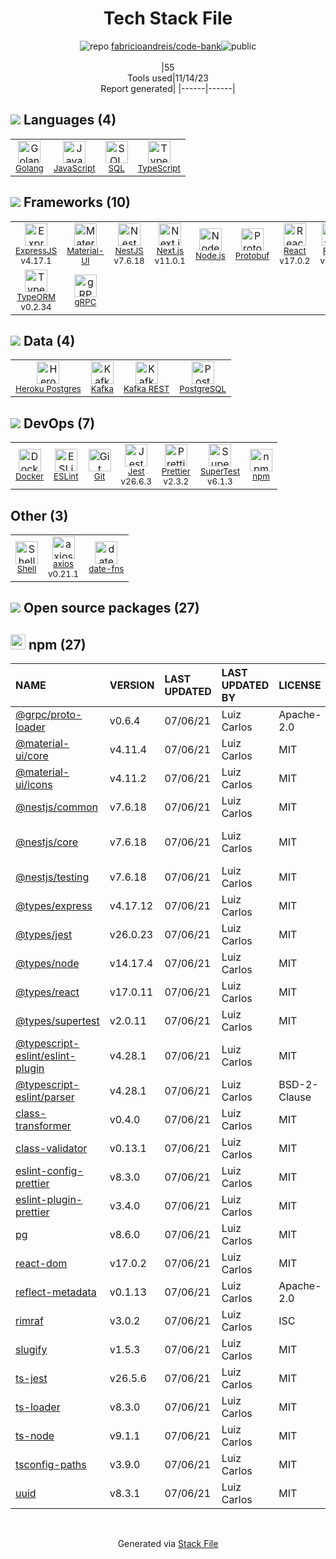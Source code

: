 <!--
--- Readme.md Snippet without images Start ---
## Tech Stack
fabricioandreis/code-bank is built on the following main stack:
- [Jest](http://facebook.github.io/jest/) – Javascript Testing Framework
- [Golang](http://golang.org/) – Languages
- [Node.js](http://nodejs.org/) – Frameworks (Full Stack)
- [React](https://reactjs.org/) – Javascript UI Libraries
- [PostgreSQL](http://www.postgresql.org/) – Databases
- [Kafka](http://kafka.apache.org/) – Message Queue
- [ExpressJS](http://expressjs.com/) – Microframeworks (Backend)
- [JavaScript](https://developer.mozilla.org/en-US/docs/Web/JavaScript) – Languages
- [TypeScript](http://www.typescriptlang.org) – Languages
- [RxJS](http://reactivex.io/rxjs/) – Concurrency Frameworks
- [Material-UI](https://github.com/mui/material-ui) – Front-End Frameworks
- [SQL](https://en.wikipedia.org/wiki/SQL) – Languages
- [Heroku Postgres](https://www.heroku.com/postgres) – PostgreSQL as a Service
- [ESLint](http://eslint.org/) – Code Review
- [SuperTest](https://www.npmjs.com/package/supertest) – Javascript Testing Framework
- [Protobuf](https://developers.google.com/protocol-buffers/) – Serialization Frameworks
- [Shell](https://en.wikipedia.org/wiki/Shell_script) – Shells
- [gRPC](https://grpc.io/) – Remote Procedure Call (RPC)
- [axios](https://github.com/mzabriskie/axios) – Javascript Utilities & Libraries
- [Next.js](https://nextjs.org/) – Frameworks (Full Stack)
- [Prettier](https://prettier.io/) – Code Review
- [TypeORM](https://typeorm.io/) – Microframeworks (Backend)
- [NestJS](nestjs.com) – Frameworks (Full Stack)
- [Kafka REST](https://github.com/confluentinc/kafka-rest) – Kafka Tools
- [date-fns](https://date-fns.org/) – Javascript Utilities & Libraries
- [Docker](https://www.docker.com/) – Virtual Machine Platforms & Containers

Full tech stack [here](/techstack.md)
--- Readme.md Snippet without images End ---

--- Readme.md Snippet with images Start ---
## Tech Stack
fabricioandreis/code-bank is built on the following main stack:
- <img width='25' height='25' src='https://img.stackshare.io/service/830/jest.png' alt='Jest'/> [Jest](http://facebook.github.io/jest/) – Javascript Testing Framework
- <img width='25' height='25' src='https://img.stackshare.io/service/1005/O6AczwfV_400x400.png' alt='Golang'/> [Golang](http://golang.org/) – Languages
- <img width='25' height='25' src='https://img.stackshare.io/service/1011/n1JRsFeB_400x400.png' alt='Node.js'/> [Node.js](http://nodejs.org/) – Frameworks (Full Stack)
- <img width='25' height='25' src='https://img.stackshare.io/service/1020/OYIaJ1KK.png' alt='React'/> [React](https://reactjs.org/) – Javascript UI Libraries
- <img width='25' height='25' src='https://img.stackshare.io/service/1028/ASOhU5xJ.png' alt='PostgreSQL'/> [PostgreSQL](http://www.postgresql.org/) – Databases
- <img width='25' height='25' src='https://img.stackshare.io/service/1063/kazUJooF_400x400.jpg' alt='Kafka'/> [Kafka](http://kafka.apache.org/) – Message Queue
- <img width='25' height='25' src='https://img.stackshare.io/service/1163/hashtag.png' alt='ExpressJS'/> [ExpressJS](http://expressjs.com/) – Microframeworks (Backend)
- <img width='25' height='25' src='https://img.stackshare.io/service/1209/javascript.jpeg' alt='JavaScript'/> [JavaScript](https://developer.mozilla.org/en-US/docs/Web/JavaScript) – Languages
- <img width='25' height='25' src='https://img.stackshare.io/service/1612/bynNY5dJ.jpg' alt='TypeScript'/> [TypeScript](http://www.typescriptlang.org) – Languages
- <img width='25' height='25' src='https://img.stackshare.io/service/1796/984368.png' alt='RxJS'/> [RxJS](http://reactivex.io/rxjs/) – Concurrency Frameworks
- <img width='25' height='25' src='https://img.stackshare.io/service/1904/default_44d81cb9fadbc3688b7e91a6d5217d0ea5358b57.png' alt='Material-UI'/> [Material-UI](https://github.com/mui/material-ui) – Front-End Frameworks
- <img width='25' height='25' src='https://img.stackshare.io/service/2271/default_068d33483bba6b81ee13fbd4dc7aab9780896a54.png' alt='SQL'/> [SQL](https://en.wikipedia.org/wiki/SQL) – Languages
- <img width='25' height='25' src='https://img.stackshare.io/service/2516/original.png' alt='Heroku Postgres'/> [Heroku Postgres](https://www.heroku.com/postgres) – PostgreSQL as a Service
- <img width='25' height='25' src='https://img.stackshare.io/service/3337/Q4L7Jncy.jpg' alt='ESLint'/> [ESLint](http://eslint.org/) – Code Review
- <img width='25' height='25' src='https://img.stackshare.io/no-img-open-source.png' alt='SuperTest'/> [SuperTest](https://www.npmjs.com/package/supertest) – Javascript Testing Framework
- <img width='25' height='25' src='https://img.stackshare.io/service/4393/ma2jqJKH_400x400.png' alt='Protobuf'/> [Protobuf](https://developers.google.com/protocol-buffers/) – Serialization Frameworks
- <img width='25' height='25' src='https://img.stackshare.io/service/4631/default_c2062d40130562bdc836c13dbca02d318205a962.png' alt='Shell'/> [Shell](https://en.wikipedia.org/wiki/Shell_script) – Shells
- <img width='25' height='25' src='https://img.stackshare.io/service/4670/default_d811b0ac72205af84aca21f967594338580be913.png' alt='gRPC'/> [gRPC](https://grpc.io/) – Remote Procedure Call (RPC)
- <img width='25' height='25' src='https://img.stackshare.io/no-img-open-source.png' alt='axios'/> [axios](https://github.com/mzabriskie/axios) – Javascript Utilities & Libraries
- <img width='25' height='25' src='https://img.stackshare.io/service/5936/nextjs.png' alt='Next.js'/> [Next.js](https://nextjs.org/) – Frameworks (Full Stack)
- <img width='25' height='25' src='https://img.stackshare.io/service/7035/default_66f265943abed56bcdbfca1c866a4261b1fbb063.jpg' alt='Prettier'/> [Prettier](https://prettier.io/) – Code Review
- <img width='25' height='25' src='https://img.stackshare.io/service/7419/20165699.png' alt='TypeORM'/> [TypeORM](https://typeorm.io/) – Microframeworks (Backend)
- <img width='25' height='25' src='https://img.stackshare.io/service/8747/4zsOyxko_400x400.jpg' alt='NestJS'/> [NestJS](nestjs.com) – Frameworks (Full Stack)
- <img width='25' height='25' src='https://img.stackshare.io/service/8938/default_952e19080b823dcfc14ef0508ae6a783d35224f6.png' alt='Kafka REST'/> [Kafka REST](https://github.com/confluentinc/kafka-rest) – Kafka Tools
- <img width='25' height='25' src='https://img.stackshare.io/service/10865/default_5551fb8853689f607a2bc0d5a09355d5a3d52bf0.png' alt='date-fns'/> [date-fns](https://date-fns.org/) – Javascript Utilities & Libraries
- <img width='25' height='25' src='https://img.stackshare.io/service/586/n4u37v9t_400x400.png' alt='Docker'/> [Docker](https://www.docker.com/) – Virtual Machine Platforms & Containers

Full tech stack [here](/techstack.md)
--- Readme.md Snippet with images End ---
-->
<div align="center">

# Tech Stack File
![](https://img.stackshare.io/repo.svg "repo") [fabricioandreis/code-bank](https://github.com/fabricioandreis/code-bank)![](https://img.stackshare.io/public_badge.svg "public")
<br/><br/>
|55<br/>Tools used|11/14/23 <br/>Report generated|
|------|------|
</div>

## <img src='https://img.stackshare.io/languages.svg'/> Languages (4)
<table><tr>
  <td align='center'>
  <img width='36' height='36' src='https://img.stackshare.io/service/1005/O6AczwfV_400x400.png' alt='Golang'>
  <br>
  <sub><a href="http://golang.org/">Golang</a></sub>
  <br>
  <sub></sub>
</td>

<td align='center'>
  <img width='36' height='36' src='https://img.stackshare.io/service/1209/javascript.jpeg' alt='JavaScript'>
  <br>
  <sub><a href="https://developer.mozilla.org/en-US/docs/Web/JavaScript">JavaScript</a></sub>
  <br>
  <sub></sub>
</td>

<td align='center'>
  <img width='36' height='36' src='https://img.stackshare.io/service/2271/default_068d33483bba6b81ee13fbd4dc7aab9780896a54.png' alt='SQL'>
  <br>
  <sub><a href="https://en.wikipedia.org/wiki/SQL">SQL</a></sub>
  <br>
  <sub></sub>
</td>

<td align='center'>
  <img width='36' height='36' src='https://img.stackshare.io/service/1612/bynNY5dJ.jpg' alt='TypeScript'>
  <br>
  <sub><a href="http://www.typescriptlang.org">TypeScript</a></sub>
  <br>
  <sub></sub>
</td>

</tr>
</table>

## <img src='https://img.stackshare.io/frameworks.svg'/> Frameworks (10)
<table><tr>
  <td align='center'>
  <img width='36' height='36' src='https://img.stackshare.io/service/1163/hashtag.png' alt='ExpressJS'>
  <br>
  <sub><a href="http://expressjs.com/">ExpressJS</a></sub>
  <br>
  <sub>v4.17.1</sub>
</td>

<td align='center'>
  <img width='36' height='36' src='https://img.stackshare.io/service/1904/default_44d81cb9fadbc3688b7e91a6d5217d0ea5358b57.png' alt='Material-UI'>
  <br>
  <sub><a href="https://github.com/mui/material-ui">Material-UI</a></sub>
  <br>
  <sub></sub>
</td>

<td align='center'>
  <img width='36' height='36' src='https://img.stackshare.io/service/8747/4zsOyxko_400x400.jpg' alt='NestJS'>
  <br>
  <sub><a href="nestjs.com">NestJS</a></sub>
  <br>
  <sub>v7.6.18</sub>
</td>

<td align='center'>
  <img width='36' height='36' src='https://img.stackshare.io/service/5936/nextjs.png' alt='Next.js'>
  <br>
  <sub><a href="https://nextjs.org/">Next.js</a></sub>
  <br>
  <sub>v11.0.1</sub>
</td>

<td align='center'>
  <img width='36' height='36' src='https://img.stackshare.io/service/1011/n1JRsFeB_400x400.png' alt='Node.js'>
  <br>
  <sub><a href="http://nodejs.org/">Node.js</a></sub>
  <br>
  <sub></sub>
</td>

<td align='center'>
  <img width='36' height='36' src='https://img.stackshare.io/service/4393/ma2jqJKH_400x400.png' alt='Protobuf'>
  <br>
  <sub><a href="https://developers.google.com/protocol-buffers/">Protobuf</a></sub>
  <br>
  <sub></sub>
</td>

<td align='center'>
  <img width='36' height='36' src='https://img.stackshare.io/service/1020/OYIaJ1KK.png' alt='React'>
  <br>
  <sub><a href="https://reactjs.org/">React</a></sub>
  <br>
  <sub>v17.0.2</sub>
</td>

<td align='center'>
  <img width='36' height='36' src='https://img.stackshare.io/service/1796/984368.png' alt='RxJS'>
  <br>
  <sub><a href="http://reactivex.io/rxjs/">RxJS</a></sub>
  <br>
  <sub>v6.6.3</sub>
</td>

</tr>
<tr>
  <td align='center'>
  <img width='36' height='36' src='https://img.stackshare.io/service/7419/20165699.png' alt='TypeORM'>
  <br>
  <sub><a href="https://typeorm.io/">TypeORM</a></sub>
  <br>
  <sub>v0.2.34</sub>
</td>

<td align='center'>
  <img width='36' height='36' src='https://img.stackshare.io/service/4670/default_d811b0ac72205af84aca21f967594338580be913.png' alt='gRPC'>
  <br>
  <sub><a href="https://grpc.io/">gRPC</a></sub>
  <br>
  <sub></sub>
</td>

</tr>
</table>

## <img src='https://img.stackshare.io/databases.svg'/> Data (4)
<table><tr>
  <td align='center'>
  <img width='36' height='36' src='https://img.stackshare.io/service/2516/original.png' alt='Heroku Postgres'>
  <br>
  <sub><a href="https://www.heroku.com/postgres">Heroku Postgres</a></sub>
  <br>
  <sub></sub>
</td>

<td align='center'>
  <img width='36' height='36' src='https://img.stackshare.io/service/1063/kazUJooF_400x400.jpg' alt='Kafka'>
  <br>
  <sub><a href="http://kafka.apache.org/">Kafka</a></sub>
  <br>
  <sub></sub>
</td>

<td align='center'>
  <img width='36' height='36' src='https://img.stackshare.io/service/8938/default_952e19080b823dcfc14ef0508ae6a783d35224f6.png' alt='Kafka REST'>
  <br>
  <sub><a href="https://github.com/confluentinc/kafka-rest">Kafka REST</a></sub>
  <br>
  <sub></sub>
</td>

<td align='center'>
  <img width='36' height='36' src='https://img.stackshare.io/service/1028/ASOhU5xJ.png' alt='PostgreSQL'>
  <br>
  <sub><a href="http://www.postgresql.org/">PostgreSQL</a></sub>
  <br>
  <sub></sub>
</td>

</tr>
</table>

## <img src='https://img.stackshare.io/devops.svg'/> DevOps (7)
<table><tr>
  <td align='center'>
  <img width='36' height='36' src='https://img.stackshare.io/service/586/n4u37v9t_400x400.png' alt='Docker'>
  <br>
  <sub><a href="https://www.docker.com/">Docker</a></sub>
  <br>
  <sub></sub>
</td>

<td align='center'>
  <img width='36' height='36' src='https://img.stackshare.io/service/3337/Q4L7Jncy.jpg' alt='ESLint'>
  <br>
  <sub><a href="http://eslint.org/">ESLint</a></sub>
  <br>
  <sub></sub>
</td>

<td align='center'>
  <img width='36' height='36' src='https://img.stackshare.io/service/1046/git.png' alt='Git'>
  <br>
  <sub><a href="http://git-scm.com/">Git</a></sub>
  <br>
  <sub></sub>
</td>

<td align='center'>
  <img width='36' height='36' src='https://img.stackshare.io/service/830/jest.png' alt='Jest'>
  <br>
  <sub><a href="http://facebook.github.io/jest/">Jest</a></sub>
  <br>
  <sub>v26.6.3</sub>
</td>

<td align='center'>
  <img width='36' height='36' src='https://img.stackshare.io/service/7035/default_66f265943abed56bcdbfca1c866a4261b1fbb063.jpg' alt='Prettier'>
  <br>
  <sub><a href="https://prettier.io/">Prettier</a></sub>
  <br>
  <sub>v2.3.2</sub>
</td>

<td align='center'>
  <img width='36' height='36' src='https://img.stackshare.io/no-img-open-source.png' alt='SuperTest'>
  <br>
  <sub><a href="https://www.npmjs.com/package/supertest">SuperTest</a></sub>
  <br>
  <sub>v6.1.3</sub>
</td>

<td align='center'>
  <img width='36' height='36' src='https://img.stackshare.io/service/1120/lejvzrnlpb308aftn31u.png' alt='npm'>
  <br>
  <sub><a href="https://www.npmjs.com/">npm</a></sub>
  <br>
  <sub></sub>
</td>

</tr>
</table>

## Other (3)
<table><tr>
  <td align='center'>
  <img width='36' height='36' src='https://img.stackshare.io/service/4631/default_c2062d40130562bdc836c13dbca02d318205a962.png' alt='Shell'>
  <br>
  <sub><a href="https://en.wikipedia.org/wiki/Shell_script">Shell</a></sub>
  <br>
  <sub></sub>
</td>

<td align='center'>
  <img width='36' height='36' src='https://img.stackshare.io/no-img-open-source.png' alt='axios'>
  <br>
  <sub><a href="https://github.com/mzabriskie/axios">axios</a></sub>
  <br>
  <sub>v0.21.1</sub>
</td>

<td align='center'>
  <img width='36' height='36' src='https://img.stackshare.io/service/10865/default_5551fb8853689f607a2bc0d5a09355d5a3d52bf0.png' alt='date-fns'>
  <br>
  <sub><a href="https://date-fns.org/">date-fns</a></sub>
  <br>
  <sub></sub>
</td>

</tr>
</table>


## <img src='https://img.stackshare.io/group.svg' /> Open source packages (27)</h2>

## <img width='24' height='24' src='https://img.stackshare.io/service/1120/lejvzrnlpb308aftn31u.png'/> npm (27)

|NAME|VERSION|LAST UPDATED|LAST UPDATED BY|LICENSE|VULNERABILITIES|
|:------|:------|:------|:------|:------|:------|
|[@grpc/proto-loader](https://www.npmjs.com/@grpc/proto-loader)|v0.6.4|07/06/21|Luiz Carlos |Apache-2.0|N/A|
|[@material-ui/core](https://www.npmjs.com/@material-ui/core)|v4.11.4|07/06/21|Luiz Carlos |MIT|N/A|
|[@material-ui/icons](https://www.npmjs.com/@material-ui/icons)|v4.11.2|07/06/21|Luiz Carlos |MIT|N/A|
|[@nestjs/common](https://www.npmjs.com/@nestjs/common)|v7.6.18|07/06/21|Luiz Carlos |MIT|N/A|
|[@nestjs/core](https://www.npmjs.com/@nestjs/core)|v7.6.18|07/06/21|Luiz Carlos |MIT|[CVE-2023-26108](https://github.com/advisories/GHSA-4jpv-8r57-pv7j) (Moderate)|
|[@nestjs/testing](https://www.npmjs.com/@nestjs/testing)|v7.6.18|07/06/21|Luiz Carlos |MIT|N/A|
|[@types/express](https://www.npmjs.com/@types/express)|v4.17.12|07/06/21|Luiz Carlos |MIT|N/A|
|[@types/jest](https://www.npmjs.com/@types/jest)|v26.0.23|07/06/21|Luiz Carlos |MIT|N/A|
|[@types/node](https://www.npmjs.com/@types/node)|v14.17.4|07/06/21|Luiz Carlos |MIT|N/A|
|[@types/react](https://www.npmjs.com/@types/react)|v17.0.11|07/06/21|Luiz Carlos |MIT|N/A|
|[@types/supertest](https://www.npmjs.com/@types/supertest)|v2.0.11|07/06/21|Luiz Carlos |MIT|N/A|
|[@typescript-eslint/eslint-plugin](https://www.npmjs.com/@typescript-eslint/eslint-plugin)|v4.28.1|07/06/21|Luiz Carlos |MIT|N/A|
|[@typescript-eslint/parser](https://www.npmjs.com/@typescript-eslint/parser)|v4.28.1|07/06/21|Luiz Carlos |BSD-2-Clause|N/A|
|[class-transformer](https://www.npmjs.com/class-transformer)|v0.4.0|07/06/21|Luiz Carlos |MIT|N/A|
|[class-validator](https://www.npmjs.com/class-validator)|v0.13.1|07/06/21|Luiz Carlos |MIT|[CVE-2019-18413](https://github.com/advisories/GHSA-fj58-h2fr-3pp2) (Critical)|
|[eslint-config-prettier](https://www.npmjs.com/eslint-config-prettier)|v8.3.0|07/06/21|Luiz Carlos |MIT|N/A|
|[eslint-plugin-prettier](https://www.npmjs.com/eslint-plugin-prettier)|v3.4.0|07/06/21|Luiz Carlos |MIT|N/A|
|[pg](https://www.npmjs.com/pg)|v8.6.0|07/06/21|Luiz Carlos |MIT|N/A|
|[react-dom](https://www.npmjs.com/react-dom)|v17.0.2|07/06/21|Luiz Carlos |MIT|N/A|
|[reflect-metadata](https://www.npmjs.com/reflect-metadata)|v0.1.13|07/06/21|Luiz Carlos |Apache-2.0|N/A|
|[rimraf](https://www.npmjs.com/rimraf)|v3.0.2|07/06/21|Luiz Carlos |ISC|N/A|
|[slugify](https://www.npmjs.com/slugify)|v1.5.3|07/06/21|Luiz Carlos |MIT|N/A|
|[ts-jest](https://www.npmjs.com/ts-jest)|v26.5.6|07/06/21|Luiz Carlos |MIT|N/A|
|[ts-loader](https://www.npmjs.com/ts-loader)|v8.3.0|07/06/21|Luiz Carlos |MIT|N/A|
|[ts-node](https://www.npmjs.com/ts-node)|v9.1.1|07/06/21|Luiz Carlos |MIT|N/A|
|[tsconfig-paths](https://www.npmjs.com/tsconfig-paths)|v3.9.0|07/06/21|Luiz Carlos |MIT|N/A|
|[uuid](https://www.npmjs.com/uuid)|v8.3.1|07/06/21|Luiz Carlos |MIT|N/A|

<br/>
<div align='center'>

Generated via [Stack File](https://github.com/apps/stack-file)
